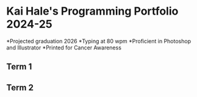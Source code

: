 # Kai Hale's Programming Portfolio 2024-25
*Projected graduation 2026
*Typing at 80 wpm
*Proficient in Photoshop and Illustrator
*Printed for Cancer Awareness
## Term 1

## Term 2
